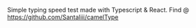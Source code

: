 Simple typing speed test made with Typescript & React. Find @ https://github.com/Santaliii/camelType
